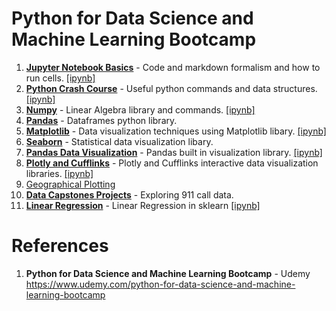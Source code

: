 # Python for Data Science and Machine Learning Bootcamp

1.  **[Jupyter Notebook Basics](https://github.com/nkuhta/Data-Science-and-Machine-Learning-Bootcamp/tree/master/01.%20Jupyter%20Notebook%20Basics)** - Code and markdown formalism and how to run cells. [[ipynb]](https://github.com/nkuhta/Data-Science-and-Machine-Learning-Bootcamp/blob/master/01.%20Jupyter%20Notebook%20Basics/Jupyter%20Notebook%20Basics.ipynb) 
2.  **[Python Crash Course](https://github.com/nkuhta/Data-Science-and-Machine-Learning-Bootcamp/tree/master/02.%20Python%20Crash%20Course)** - Useful python commands and data structures.  [[ipynb]](https://github.com/nkuhta/Data-Science-and-Machine-Learning-Bootcamp/blob/master/02.%20Python%20Crash%20Course/Python_Crash_Course.ipynb)
3.  **[Numpy](https://github.com/nkuhta/Data-Science-and-Machine-Learning-Bootcamp/tree/master/03.%20Numpy)** - Linear Algebra library and commands.  [[ipynb]](https://github.com/nkuhta/Data-Science-and-Machine-Learning-Bootcamp/blob/master/03.%20Numpy/Numpy.ipynb)
4.  **[Pandas](https://github.com/nkuhta/Data-Science-and-Machine-Learning-Bootcamp/tree/master/04.%20Pandas)** - Dataframes python library. 
5.  **[Matplotlib](https://github.com/nkuhta/Data-Science-and-Machine-Learning-Bootcamp/tree/master/05.%20Matplotlib%20Data%20Visualization)** - Data visualization techniques using Matplotlib libary. [[ipynb]](https://github.com/nkuhta/Data-Science-and-Machine-Learning-Bootcamp/blob/master/05.%20Matplotlib%20Data%20Visualization/Matplotlib.ipynb)
6.  **[Seaborn](https://github.com/nkuhta/Data-Science-and-Machine-Learning-Bootcamp/tree/master/06.%20%20Seaborn%20Data%20Visualization)** - Statistical data visualization libary.
7.  **[Pandas Data Visualization](https://github.com/nkuhta/Data-Science-and-Machine-Learning-Bootcamp/tree/master/07.%20%20Pandas%20Visualization)** - Pandas built in visualization library. [[ipynb]](https://github.com/nkuhta/Data-Science-and-Machine-Learning-Bootcamp/blob/master/07.%20%20Pandas%20Visualization/Pandas_Data_Visualization.ipynb)
8.  **[Plotly and Cufflinks](https://github.com/nkuhta/Data-Science-and-Machine-Learning-Bootcamp/tree/master/08.%20%20Plotly%20and%20Cufflinks)** - Plotly and Cufflinks interactive data visualization libraries. [[ipynb]](https://github.com/nkuhta/Data-Science-and-Machine-Learning-Bootcamp/blob/master/08.%20%20Plotly%20and%20Cufflinks/Plotly%20and%20Cufflinks.ipynb)
9.  [Geographical Plotting]()
10.  **[Data Capstones Projects](https://github.com/nkuhta/Data-Science-and-Machine-Learning-Bootcamp/tree/master/10.%20%20Data%20Capstones%20Projects)** - Exploring 911 call data. 
11.  **[Linear Regression](https://github.com/nkuhta/Data-Science-and-Machine-Learning-Bootcamp/tree/master/10.%20%20Linear%20Regression)** - Linear Regression in sklearn [[ipynb]](https://github.com/nkuhta/Data-Science-and-Machine-Learning-Bootcamp/blob/master/10.%20%20Linear%20Regression/Linear%20Regression.ipynb)

#  References
1.  **Python for Data Science and Machine Learning Bootcamp** - Udemy   
	https://www.udemy.com/python-for-data-science-and-machine-learning-bootcamp
